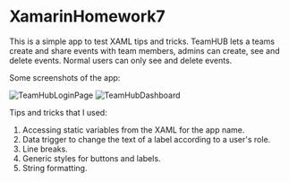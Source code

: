 # XamarinHomework7
This is a simple app to test XAML tips and tricks. TeamHUB lets a teams create and share events with team members, admins can create,
see and delete events. Normal users can only see and delete events.

Some screenshots of the app:

![TeamHubLoginPage](https://user-images.githubusercontent.com/54011050/65847207-975ccf00-e30e-11e9-8dcc-0acf114d5c17.PNG)
![TeamHubDashboard](https://user-images.githubusercontent.com/54011050/65847268-cecb7b80-e30e-11e9-9d4c-b1aea09fb4ec.PNG)

Tips and tricks that I used:

1. Accessing static variables from the XAML for the app name.
2. Data trigger to change the text of a label according to a user's role.
3. Line breaks.
4. Generic styles for buttons and labels.
5. String formatting.

